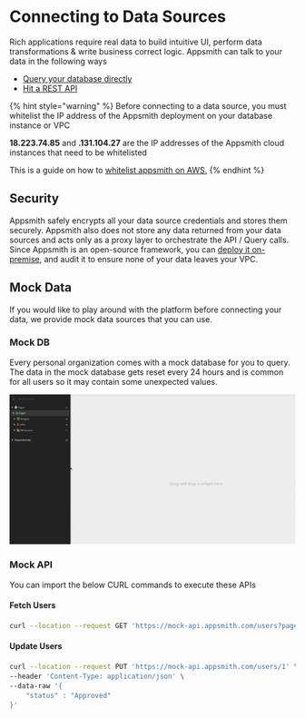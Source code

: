 # Connecting to Data Sources

Rich applications require real data to build intuitive UI, perform data transformations & write business correct logic. Appsmith can talk to your data in the following ways

* [Query your database directly](connecting-to-databases/)
* [Hit a REST API](connect-to-apis/)

{% hint style="warning" %}
Before connecting to a data source, you must whitelist the IP address of the Appsmith deployment on your database instance or VPC

**18.223.74.85** and **.131.104.27** are the IP addresses of the Appsmith cloud instances that need to be whitelisted

This is a guide on how to [whitelist appsmith on AWS.](../../how-to-guides/aws-whitelist.md)
{% endhint %}

## Security

Appsmith safely encrypts all your data source credentials and stores them securely. Appsmith also does not store any data returned from your data sources and acts only as a proxy layer to orchestrate the API / Query calls. Since Appsmith is an open-source framework, you can [deploy it on-premise](../../setup/), and audit it to ensure none of your data leaves your VPC.

## Mock Data

If you would like to play around with the platform before connecting your data, we provide mock data sources that you can use.

### Mock DB

Every personal organization comes with a mock database for you to query. The data in the mock database gets reset every 24 hours and is common for all users so it may contain some unexpected values.

![](../../.gitbook/assets/mock-db.gif)

### Mock API

You can import the below CURL commands to execute these APIs

#### Fetch Users

```bash
curl --location --request GET 'https://mock-api.appsmith.com/users?page=1'
```

#### Update Users

```bash
curl --location --request PUT 'https://mock-api.appsmith.com/users/1' \
--header 'Content-Type: application/json' \
--data-raw '{
    "status" : "Approved"
}'
```

